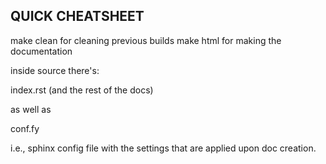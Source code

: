 QUICK CHEATSHEET
----------------

make clean          for cleaning previous builds
make html           for making the documentation

inside source there's:

index.rst (and the rest of the docs)

as well as

conf.fy 

i.e., sphinx config file with the settings that are applied upon doc creation.
